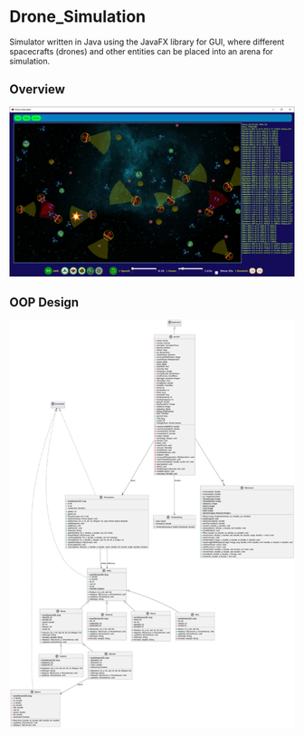 # Drone_Simulation
Simulator written in Java using the JavaFX library for GUI, where different spacecrafts (drones) and other entities can be placed into an arena for simulation.

## Overview   
![Overview](./Overview.png)   

## OOP Design   
![OOPDesign](./OOPDesign.jpg)  